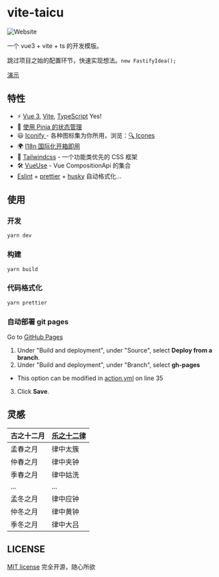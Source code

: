 # vite-taicu

![Website](https://img.shields.io/website?url=http%3A%2F%2Ftaicu.soulfree.cn)

一个 vue3 + vite + ts 的开发模版。

跳过项目之始的配置环节，快速实现想法。`new FastifyIdea();`

[演示](https://taicu.soulfree.cn/)

## 特性

- ⚡️ [Vue 3](https://github.com/vuejs/vue-next), [Vite](https://github.com/vitejs/vite), [TypeScript](https://www.typescriptlang.org/zh/) Yes!
- 🍍 [使用 Pinia 的状态管理](https://pinia.esm.dev/)
- 😃 [Iconify ](https://github.com/antfu/unocss/tree/main/packages/preset-icons) - 各种图标集为你所用，浏览：[🔍 Icones](https://icones.netlify.app/)
- 🌍 [I18n 国际化开箱即用](./locales)
- 🎨 [Tailwindcss](https://www.tailwindcss.cn/) - 一个功能类优先的 CSS 框架
- 🛠 [VueUse](https://github.com/antfu/vueuse) - Vue CompositionApi 的集合
- [Eslint](http://eslint.cn/) + [prettier](https://prettier.io/) + [husky](https://typicode.github.io/husky/#/) 自动格式化...

## 使用

### 开发

```bash
yarn dev
```

### 构建

```bash
yarn build
```

### 代码格式化

```bash
yarn prettier
```

### 自动部署 git pages

Go to [GitHub Pages](https://github.com/AxyLm/vite-taicu/settings/pages)

1. Under "Build and deployment", under "Source", select **Deploy from a branch**.
2. Under "Build and deployment", under "Branch", select **gh-pages**

- This option can be modified in [action.yml](./.github/workflows/action.yml#L35) on line 35

3. Click **Save**.

<!-- ## 灵感

- [Vitesse](https://github.com/antfu/vitesse.git) - [@antfu](https://github.com/antfu) -->

## 灵感

| 古之十二月 | [乐之十二律](https://zh.wikipedia.org/wiki/十二律) |
| ---------- | -------------------------------------------------- |
| 孟春之月   | 律中太簇                                           |
| 仲春之月   | 律中夹钟                                           |
| 季春之月   | 律中姑洗                                           |
| ...        | ...                                                |
| 孟冬之月   | 律中应钟                                           |
| 仲冬之月   | 律中黄钟                                           |
| 季冬之月   | 律中大吕                                           |

## LICENSE

[MIT license](./LICENSE) 完全开源，随心所欲
